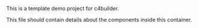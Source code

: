 This is a template demo project for c4builder.

This file should contain details about the components inside this container.